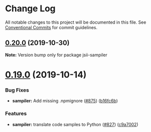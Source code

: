 # Change Log

All notable changes to this project will be documented in this file.
See [Conventional Commits](https://conventionalcommits.org) for commit guidelines.

## [0.20.0](https://github.com/aws/jsii/compare/v0.19.0...v0.20.0) (2019-10-30)

**Note:** Version bump only for package jsii-sampiler





# [0.19.0](https://github.com/aws/jsii/compare/v0.18.0...v0.19.0) (2019-10-14)


### Bug Fixes

* **sampiler:** Add missing .npmignore ([#875](https://github.com/aws/jsii/issues/875)) ([b16fc6b](https://github.com/aws/jsii/commit/b16fc6bdaf1825d53629c2a44b769f924ffb91d0))


### Features

* **sampiler:** translate code samples to Python ([#827](https://github.com/aws/jsii/issues/827)) ([c9a7002](https://github.com/aws/jsii/commit/c9a7002431c0db6224d595eb5555b916036d4575))

